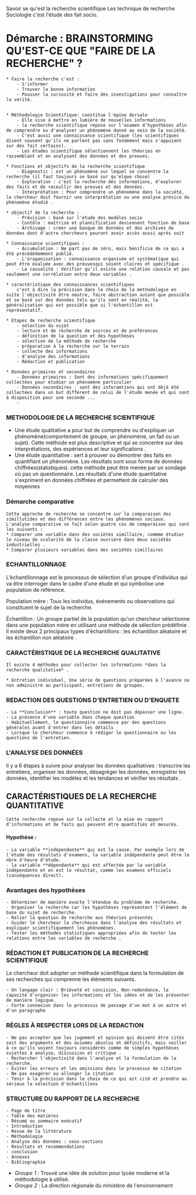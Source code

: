 
Savoir se qu'est la recherche scientifique
Les technique de recherche
Sociologie c'est l'étude des fait socio.

# Démarche : BRAINSTORMING QU'EST-CE QUE "FAIRE DE LA RECHERCHE" ?

	* Faire la recherche c'est :
		- S'informer
		- Trouver la bonne information
		- Pousser la curiosité et faire des investigations pour connaître la vérité.


	* Méthodologie Scientifique: constitue l'épine dorsale 
		- Elle vise à mettre en lumière de nouvelles informations
		- la recherche scientifique repose sur l'examen d'hypothèses afin de comprendre ou d'analyser un phénomène donné au sein de la société.
		- C'est aussi une connaissance scientifique (les scientifiques disent souvent qu'ils ne parlent pas sans fondement mais s'appuient sur des fait certains).
		- Les études scientifique sélectionnent les théories en rassemblant et en analysant des données et des preuves.

	* Fonctions et objectifs de la recherche scientifique
		- Diagnostic : est un phénomène sur lequel se concentre la recherche (il faut toujours se basé sur qu'elque chose)
		- Exploration : c'est la recherche des informations, d'explorer des faits et de receullir des preuves et des données.
		- Interprétation : Pour comprendre un phénomène dans la société, le chercheur doit fournir une interprétation ou une analyse présice du phénomène étudié .

	* objectif de la recherche :
		- Prévision : basé sur l'étude des modèles socio
		- Contôle : maîtrise et plannification deviennent fonction de base 
		- Archivage : créer une banque de données et des archives de  données dont d'autre chercheurs pouront avoir accès aussi après soit

	* Connaissance scientifiques :
		- Accumulation : Ne part pas de zéro, mais bénificie de ce qui a été précédédemment publié.
		- L'oraganisation : connaissance organisée et systématique qui peut être évaluée avec des preuvesqui soient claires et spécifique .
		- La causalité : Vérifier qu'il existe une relation causale et pas seulement une corrélation entre deux variables .
	
	* caractéristique des connaissances scientifiques
		c'est à dire la précision dans le choix de la méthodologie en suite l'objectivité être neutre, faire abstraction autant que possible et se basé sur des données tels qu'ils sont en réalité, la généralisation qui est possible que si l'échantillon est représentatif.

	* Etapes de recherche scientifique 
		- sélection du sujet
		- lecture et de recherche de sources et de préférences 
		- définition de la question et des hypothèses
		- sélection de la méthode de recherche
		- préparation à la recherche sur le terrain
		- collecte des informations 
		- d'analyse des informations
		- Rédaction et publication

	* Données primaires et secondaires 
		- Données primaires : Sont des informations spécifiquement collectées pour étudier un phénomène particulier
		- Données secondaires : sont des inforamtions qui ont déjà été collectées dans un but différent de celui de l'étude menée et qui sont à disposition pour une seconde ...
		-
### METHODOLOGIE DE LA RECHERCHE SCIENTIFIQUE

* Une étude qualitative a pour but de comprendre ou d'expliquer un phénomène(comportement de groupe, un phénomène, un fait ou un sujet). Cette méthode est plus descriptive et qui se concentre sur des interprétations, des expériences et leur significations .
* Une étude quantitative : sert à prouver ou démontrer des faits en quantifiant un phénomène. Les résultats sont sous forme de données chiffrées(statistiques). cette méthode peut être menée par un sondage où pas un questionnaire. Les résultats d'une étude quantitative s'expriment en données chiffrées et permettent de calculer des moyennes

### Démarche comparative 

	Cette approche de recherche se concentre sur la comparaison des simillutides et des différences entre les phénomènes sociaux. L'analyse comparative se fait selon quatre cas de comparaison qui sont les suivants :
	* Comparer une variable dans des sociètès simillaire, commme étudier le niveau de scolarité de la classe ouvrière dans deux sociétés industrielles .
	* Comparer plusieurs variables dans des sociétés simillaires

### ECHANTILLONNAGE

L’échantillonnage est le processus de sélection d'un groupe d'individus qui va être interroger dans le cadre d'une étude et qui symbolise une population de référence.

Population mère : Tous les individus, événements ou observations qui constituent le sujet de la recherche.

Échantillon : Un groupe partiel de la population qu'un chercheur sélectionne dans une population mère en utilisant une méthode de sélection prédéfinie . Il existe deux 2  principaux types  d'échantillons : les échantillon aléatoire et les échantillon non aléatoire .

### CARACTÉRISTIQUE DE LA RECHERCHE QUALITATIVE

	Il existe 4 méthodes pour collecter les informations *dans la recherche qualitative* .

	* Entretien individuel, Une série de questions préparées à l'avance ou non administré au participant, entretiens de groupes.


### REDACTION DES QUESTIONS D'ENTRETIEN OU D'ENQUETE

	- La **Conclusion** : toute question ne doit pas dépasser une ligne.
	- La présence d'une variable dans chaque question
	- Habituellement, le questionnaire commence par des questions générales avant d'entrer dans les détails
	- Lorsque le chercheur commence à rédiger le questionnaire ou les questions de l'entretien.


### L'ANALYSE DES DONNÉES


Il y a 6 étapes à suivre pour analyser les données qualitatives :
	transcrire les entretiens, organiser les données, désagréger les données, enregistrer les données, identifier les modèles et les tendances et vérifier les résultats .



## CARACTÉRISTIQUES DE LA RECHERCHE QUANTITATIVE

	Cette recherche repose sur la collecte et la mise en rapport d'informations et de faits qui peuvent être quantifiés et mesurés.

#### Hypothèse :

	- La variable **indépendante** qui est la cause. Par exemple lors de l'étude des résultats d'examens, la variable indépendante peut être le nbre d'heure d'étude.
	- la variable **dépendante** qui est affectée par la variable indépendante et en est le résultat, comme les examens officiels (conséquences direct).

### Avantages des hypothèses

	- Déterminer de manière exacte l'étendue du problème de recherche.
	- Organiser la recherche car les hypothèses représentent l'élément de base du sujet de recherche.
	- Relier la question de recherche aux théories présentés
	- Guider le chercheur la chercheuse dans l'analyse des résultats et expliquer scientifiquement les phénomènes.
	- Tester les méthodes statistiques appropriées afin de tester les relations entre les variables de recherche .


### RÉDACTION ET PUBLICATION DE LA RECHERCHE SCIENTIFIQUE 

Le chercheur doit adopter un méthode scientifique dans la formulation de ses recherches qui comprenne les éléments suivants.

	- Un langage clair : Brièveté et concision, Non-redondance, la capacité d'organiser les informations et les idées et de les présenter de manière logique.
	- Forte connexion dans le processus de passage d'un mot à un autre et d'un paragraphe 



### RÈGLES À RESPECTER LORS DE LA REDACTION

	- Ne pas accepter que les jugement et opinion qui doivent être cités soit des arguments et des axiomes absolus et définitifs, mais veiller à ce qu'ils soient toujours considérés comme de simples hypothèses sujettes à analyse, discussion et critique .
	- Rechercher l'objectivité dans l'analyse et la formulation de la recherche.
	- Éviter les erreurs et les omissions dans le processus de citation 
	- Ne pas exagérer ou allonger la citation
	- Tenir à la précision dans le choix de ce qui est cité et prendre au sérieux la sélection d'échantillons


### STRUCTURE DU RAPPORT DE LA RECHERCHE

	- Page de titre 
	- Table des matières 
	- Résumé ou sommaire exécutif
	- Introduction
	- Revue de la littérature 
	- Méthodologie
	- Analyse des données : sous-sections
	- Resultats et recommendations
	- conclusion
	- Annexes
	- Bibliographie






















-  *Groupe 1* : Trouvé une idée de solution pour lycée moderne et la méthodologie à utilisé.
-  *Groupe 2* : La direction régionale du ministère de l'environnement